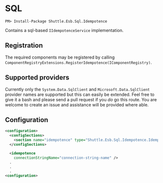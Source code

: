 # SQL

```
PM> Install-Package Shuttle.Esb.Sql.Idempotence
```

Contains a sql-based `IIdempotenceService` implementation.

## Registration

The required components may be registered by calling `ComponentRegistryExtensions.RegisterIdempotence(IComponentRegistry)`.

## Supported providers

Currently only the `System.Data.SqlClient` and `Microsoft.Data.SqlClient` provider names are supported but this can easily be extended.  Feel free to give it a bash and please send a pull request if you *do* go this route.  You are welcome to create an issue and assistance will be provided where able.

## Configuration

``` xml
<configuration>
  <configSections>
    <section name="idempotence" type="Shuttle.Esb.Sql.Idempotence.IdempotenceSection, Shuttle.Esb.Sql.Idempotence" />
  </configSections>

  <idempotence
    connectionStringName="connection-string-name" />
  .
  .
  .
<configuration>
```